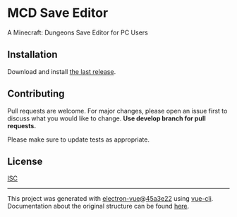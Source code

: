 # MCD Save Editor

A Minecraft: Dungeons Save Editor for PC Users

## Installation

Download and install [the last release](https://github.com/MatthieuLepers/mcd-save-editor/releases/download/v1.0.1/MCD.Save.Editor.v1.0.1.exe).

## Contributing
Pull requests are welcome. For major changes, please open an issue first to discuss what you would like to change. **Use develop branch for pull requests.**

Please make sure to update tests as appropriate.

## License
[ISC](https://www.isc.org/licenses/)

---

This project was generated with [electron-vue](https://github.com/SimulatedGREG/electron-vue)@[45a3e22](https://github.com/SimulatedGREG/electron-vue/tree/45a3e224e7bb8fc71909021ccfdcfec0f461f634) using [vue-cli](https://github.com/vuejs/vue-cli). Documentation about the original structure can be found [here](https://simulatedgreg.gitbooks.io/electron-vue/content/index.html).
